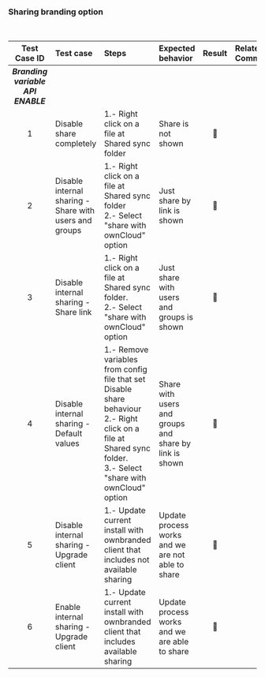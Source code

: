 ### Sharing branding option

<br>
 
Test Case ID | Test case     | Steps   | Expected behavior | Result | Related Comments
|:----:|:------------- |:-------------------|:-------------|:-------------:|:----------
***Branding variable API ENABLE***|
1 | Disable share completely | 1.- Right click on a file at Shared sync folder | Share is not shown | :construction:
2 | Disable internal sharing - Share with users and groups | 1.- Right click on a file at Shared sync folder <br> 2.- Select "share with ownCloud" option | Just share by link is shown | :construction: | 
3 | Disable internal sharing - Share link | 1.- Right click on a file at Shared sync folder. <br> 2.- Select "share with ownCloud" option | Just share with users and groups is shown | :construction: | 
4 | Disable internal sharing - Default values | 1.- Remove variables from config file that set Disable share behaviour <br> 2.- Right click on a file at Shared sync folder. <br> 3.- Select "share with ownCloud" option | Share with users and groups and  share by link is shown | :construction: | 
5 | Disable internal sharing - Upgrade client | 1.- Update current install with ownbranded client that includes not available sharing| Update process works and we are not able to share | :construction: |
6 | Enable internal sharing - Upgrade client | 1.- Update current install with ownbranded client that includes available sharing| Update process works and we are able to share | :construction: |




